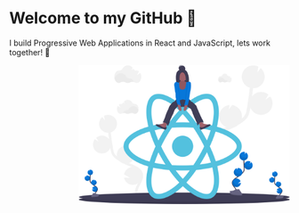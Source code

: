 # Welcome to my GitHub 👋


I build Progressive Web Applications in React and JavaScript, lets work together! :new_moon_with_face:

 
<img align="right" height="250" padding="20" margin="20" src="./undraw_react_y7wq.svg"> 

